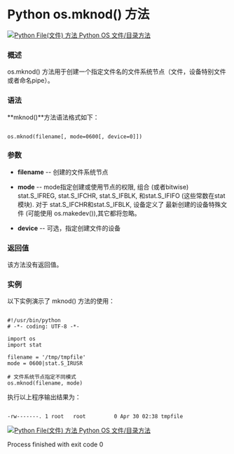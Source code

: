 Python os.mknod() 方法
====================

 [![Python File(文件) 方法](../images/up.gif)
 Python OS 文件/目录方法](os-file-methods.html)


  ### 概述

 os.mknod() 方法用于创建一个指定文件名的文件系统节点（文件，设备特别文件或者命名pipe）。

 ### 语法

 **mknod()**方法语法格式如下：

 
```

os.mknod(filename[, mode=0600[, device=0]])

```

 ### 参数

  * **filename** -- 创建的文件系统节点


 * **mode** -- mode指定创建或使用节点的权限, 组合 (或者bitwise) stat.S\_IFREG, stat.S\_IFCHR, stat.S\_IFBLK, 和stat.S\_IFIFO (这些常数在stat模块). 对于 stat.S\_IFCHR和stat.S\_IFBLK, 设备定义了 最新创建的设备特殊文件 (可能使用 os.makedev()),其它都将忽略。


 * **device** -- 可选，指定创建文件的设备


  ### 返回值

 该方法没有返回值。

 ### 实例

 以下实例演示了 mknod() 方法的使用：

 
```

#!/usr/bin/python
# -*- coding: UTF-8 -*-

import os
import stat

filename = '/tmp/tmpfile'
mode = 0600|stat.S_IRUSR

# 文件系统节点指定不同模式
os.mknod(filename, mode)

```

 执行以上程序输出结果为：

 
```

-rw-------. 1 root   root         0 Apr 30 02:38 tmpfile

```

 [![Python File(文件) 方法](../images/up.gif)
 Python OS 文件/目录方法](os-file-methods.html)

Process finished with exit code 0
